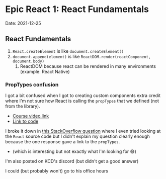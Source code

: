 # Epic React 1: React Fundamentals

Date: 2021-12-25

## React Fundamentals

1. `React.createElement` is like `document.createElement()`
2. `document.append(element)` is like `ReactDOM.render(reactComponent, document.body)`
   1. ReactDOM because react can be rendered in many environments (example: React Native)

### PropTypes confusion

I got a bit confused when I got to creating custom components extra credit where I'm not sure how React is calling the `propTypes` that we defined (not from the library).

- [Course video link](https://epicreact.dev/modules/react-fundamentals/creating-custom-components-extra-credit-solution-03)
- [Link to code](https://github.com/kentcdodds/react-fundamentals/blob/main/src/final/04.extra-3.html)

I broke it down in [this StackOverflow question]([https://stackoverflow.com/questions/70477035/when-are-the-props-propname-and-componentname-passed-to-the-proptypes-func]) where I even tried looking at the `React` source code but I didn't explain my question clearly enough because the one response gave a link to the `propTypes`.

- (which is interesting but not exactly what I'm looking for 😅)

I'm also posted on KCD's discord (but didn't get a good answer)

I could (but probably won't) go to his office hours
